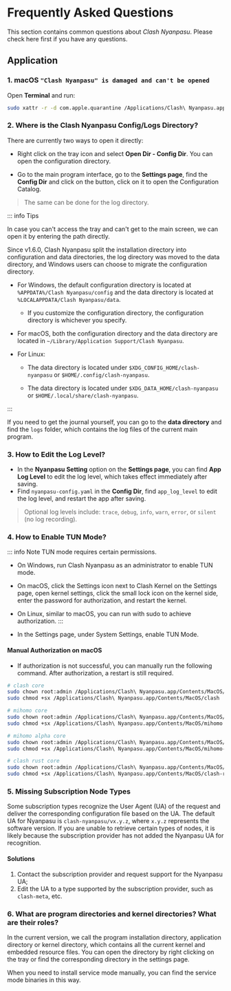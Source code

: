 # Frequently Asked Questions

This section contains common questions about _Clash Nyanpasu_.
Please check here first if you have any questions.

## Application

### 1. macOS `"Clash Nyanpasu" is damaged and can't be opened`

Open **Terminal** and run:

```bash
sudo xattr -r -d com.apple.quarantine /Applications/Clash\ Nyanpasu.app
```

### 2. Where is the Clash Nyanpasu Config/Logs Directory?

There are currently two ways to open it directly:

- Right click on the tray icon and select **Open Dir - Config Dir**. You can open the configuration directory.

- Go to the main program interface, go to the **Settings page**, find the **Config Dir** and click on the button, click on it to open the Configuration Catalog.

> The same can be done for the log directory.

::: info Tips

In case you can't access the tray and can't get to the main screen, we can open it by entering the path directly.

Since v1.6.0, Clash Nyanpasu split the installation directory into configuration and data directories, the log directory was moved to the data directory, and Windows users can choose to migrate the configuration directory.

- For Windows, the default configuration directory is located at `%APPDATA%/Clash Nyanpasu/config` and the data directory is located at `%LOCALAPPDATA/Clash Nyanpasu/data`.

  - If you customize the configuration directory, the configuration directory is whichever you specify.

- For macOS, both the configuration directory and the data directory are located in `~/Library/Application Support/Clash Nyanpasu`.

- For Linux:

  - The data directory is located under `$XDG_CONFIG_HOME/clash-nyanpasu` or `$HOME/.config/clash-nyanpasu`.

  - The data directory is located under `$XDG_DATA_HOME/clash-nyanpasu` or `$HOME/.local/share/clash-nyanpasu`.

:::

If you need to get the journal yourself, you can go to the **data directory** and find the `logs` folder, which contains the log files of the current main program.

### 3. How to Edit the Log Level?

- In the **Nyanpasu Setting** option on the **Settings page**, you can find **App Log Level** to edit the log level, which takes effect immediately after saving.
- Find `nyanpasu-config.yaml` in the **Config Dir**, find `app_log_level` to edit the log level, and restart the app after saving.

> Optional log levels include: `trace`, `debug`, `info`, `warn`, `error`, or `silent` (no log recording).

### 4. How to Enable TUN Mode?

::: info Note
TUN mode requires certain permissions.

- On Windows, run Clash Nyanpasu as an administrator to enable TUN mode.
- On macOS, click the Settings icon next to Clash Kernel on the Settings page, open kernel settings, click the small lock icon on the kernel side, enter the password for authorization, and restart the kernel.
- On Linux, similar to macOS, you can run with sudo to achieve authorization.
  :::

- In the Settings page, under System Settings, enable TUN Mode.

#### Manual Authorization on macOS

- If authorization is not successful, you can manually run the following command. After authorization, a restart is still required.

```bash
# clash core
sudo chown root:admin /Applications/Clash\ Nyanpasu.app/Contents/MacOS/clash
sudo chmod +sx /Applications/Clash\ Nyanpasu.app/Contents/MacOS/clash

# mihomo core
sudo chown root:admin /Applications/Clash\ Nyanpasu.app/Contents/MacOS/mihomo
sudo chmod +sx /Applications/Clash\ Nyanpasu.app/Contents/MacOS/mihomo

# mihomo alpha core
sudo chown root:admin /Applications/Clash\ Nyanpasu.app/Contents/MacOS/mihomo-alpha
sudo chmod +sx /Applications/Clash\ Nyanpasu.app/Contents/MacOS/mihomo-alpha

# clash rust core
sudo chown root:admin /Applications/Clash\ Nyanpasu.app/Contents/MacOS/clash-rs
sudo chmod +sx /Applications/Clash\ Nyanpasu.app/Contents/MacOS/clash-rs
```

### 5. Missing Subscription Node Types

Some subscription types recognize the User Agent (UA) of the request and deliver the corresponding configuration file based on the UA. The default UA for Nyanpasu is `clash-nyanpasu/vx.y.z`, where `x.y.z` represents the software version. If you are unable to retrieve certain types of nodes, it is likely because the subscription provider has not added the Nyanpasu UA for recognition.

#### Solutions

1. Contact the subscription provider and request support for the Nyanpasu UA;
2. Edit the UA to a type supported by the subscription provider, such as `clash-meta`, etc.

### 6. What are program directories and kernel directories? What are their roles?

In the current version, we call the program installation directory, application directory or kernel directory, which contains all the current kernel and embedded resource files. You can open the directory by right clicking on the tray or find the corresponding directory in the settings page.

When you need to install service mode manually, you can find the service mode binaries in this way.
